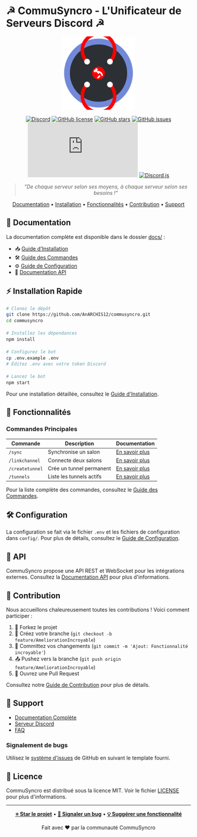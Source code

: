 # ☭ CommuSyncro - L'Unificateur de Serveurs Discord ☭

<div align="center">

<img src="assets/logo.svg" alt="Logo CommuSyncro" width="200" height="200"/>

[![Discord](https://img.shields.io/discord/YOUR_DISCORD_ID?color=7289DA&logo=discord&logoColor=white)](https://discord.gg/your-invite)
[![GitHub license](https://img.shields.io/github/license/AnARCHIS12/commusyncro)](https://github.com/AnARCHIS12/commusyncro/blob/main/LICENSE)
[![GitHub stars](https://img.shields.io/github/stars/AnARCHIS12/commusyncro)](https://github.com/AnARCHIS12/commusyncro/stargazers)
[![GitHub issues](https://img.shields.io/github/issues/AnARCHIS12/commusyncro)](https://github.com/AnARCHIS12/commusyncro/issues)
[![Node.js Version](https://img.shields.io/node/v/discord.js)](https://nodejs.org/)
[![Discord.js](https://img.shields.io/badge/discord.js-v14-blue.svg)](https://discord.js.org)

> *"De chaque serveur selon ses moyens, à chaque serveur selon ses besoins !"*

[Documentation](#-documentation) •
[Installation](#-installation) •
[Fonctionnalités](#-fonctionnalités) •
[Contribution](#-contribution) •
[Support](#-support)

</div>

## 📖 Documentation

La documentation complète est disponible dans le dossier [docs/](docs/) :

- 📥 [Guide d'Installation](docs/installation.md)
- 🛠️ [Guide des Commandes](docs/commandes.md)
- ⚙️ [Guide de Configuration](docs/configuration.md)
- 🔌 [Documentation API](docs/api.md)

## ⚡ Installation Rapide

```bash
# Clonez le dépôt
git clone https://github.com/AnARCHIS12/commusyncro.git
cd commusyncro

# Installez les dépendances
npm install

# Configurez le bot
cp .env.example .env
# Éditez .env avec votre token Discord

# Lancez le bot
npm start
```

Pour une installation détaillée, consultez le [Guide d'Installation](docs/installation.md).

## 🚀 Fonctionnalités

### Commandes Principales

| Commande | Description | Documentation |
|----------|-------------|---------------|
| `/sync` | Synchronise un salon | [En savoir plus](docs/commandes.md#sync) |
| `/linkchannel` | Connecte deux salons | [En savoir plus](docs/commandes.md#linkchannel) |
| `/createtunnel` | Crée un tunnel permanent | [En savoir plus](docs/commandes.md#createtunnel) |
| `/tunnels` | Liste les tunnels actifs | [En savoir plus](docs/commandes.md#tunnels) |

Pour la liste complète des commandes, consultez le [Guide des Commandes](docs/commandes.md).

## 🛠️ Configuration

La configuration se fait via le fichier `.env` et les fichiers de configuration dans `config/`.
Pour plus de détails, consultez le [Guide de Configuration](docs/configuration.md).

## 🔌 API

CommuSyncro propose une API REST et WebSocket pour les intégrations externes.
Consultez la [Documentation API](docs/api.md) pour plus d'informations.

## 🤝 Contribution

Nous accueillons chaleureusement toutes les contributions ! Voici comment participer :

1. 🍴 Forkez le projet
2. 🌿 Créez votre branche (`git checkout -b feature/AmeliorationIncroyable`)
3. 💾 Committez vos changements (`git commit -m 'Ajout: Fonctionnalité incroyable'`)
4. 📤 Pushez vers la branche (`git push origin feature/AmeliorationIncroyable`)
5. 🔄 Ouvrez une Pull Request

Consultez notre [Guide de Contribution](docs/contribution.md) pour plus de détails.

## 💬 Support

- [Documentation Complète](docs/)
- [Serveur Discord](https://discord.gg/your-invite)
- [FAQ](https://github.com/AnARCHIS12/commusyncro/wiki/FAQ)

### Signalement de bugs

Utilisez le [système d'issues](https://github.com/AnARCHIS12/commusyncro/issues) de GitHub en suivant le template fourni.

## 📜 Licence

CommuSyncro est distribué sous la licence MIT. Voir le fichier [LICENSE](LICENSE) pour plus d'informations.

---

<div align="center">

**[⭐ Star le projet](https://github.com/AnARCHIS12/commusyncro)** •
**[🐛 Signaler un bug](https://github.com/AnARCHIS12/commusyncro/issues)** •
**[💡 Suggérer une fonctionnalité](https://github.com/AnARCHIS12/commusyncro/issues)**

Fait avec ❤️ par la communauté CommuSyncro

</div>
